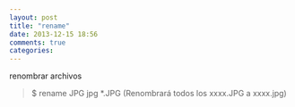 ```yaml
---
layout: post
title: "rename"
date: 2013-12-15 18:56
comments: true
categories: 
---
```

renombrar archivos

>$ rename JPG jpg *.JPG (Renombrará todos los xxxx.JPG a xxxx.jpg)

